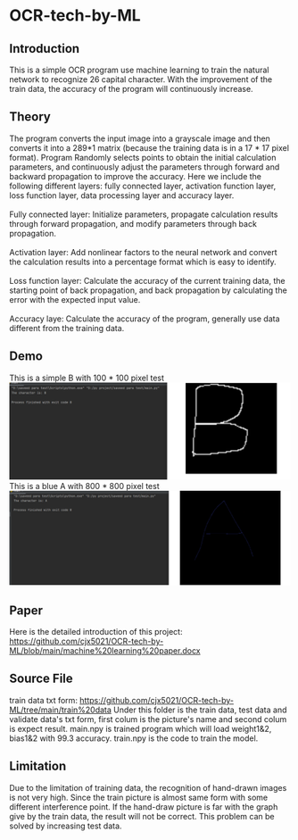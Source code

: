 # OCR-tech-by-ML
## Introduction
This is a simple OCR program use machine learning to train the natural network to recognize 26 capital character. With the improvement of the train data, the accuracy of the program will continuously increase.
## Theory
The program converts the input image into a grayscale image and then converts it into a 289*1 matrix (because the training data is in a 17 * 17 pixel format). Program Randomly selects points to obtain the initial calculation parameters, and continuously adjust the parameters through forward and backward propagation to improve the accuracy. Here we include the following different layers: fully connected layer, activation function layer, loss function layer, data processing layer and accuracy layer.<br/><br/>
Fully connected layer: Initialize parameters, propagate calculation results through forward propagation, and modify parameters through back propagation.<br/><br/>
Activation layer: Add nonlinear factors to the neural network and convert the calculation results into a percentage format which is easy to identify.<br/><br/>
Loss function layer: Calculate the accuracy of the current training data, the starting point of back propagation, and back propagation by calculating the error with the expected input value.<br/><br/>
Accuracy laye: Calculate the accuracy of the program, generally use data different from the training data.
## Demo
This is a simple B with 100 * 100 pixel test
![image](https://github.com/cjx5021/OCR-tech-by-ML/blob/main/Demo/Demo.png)
This is a blue A with 800 * 800 pixel test
![image](https://github.com/cjx5021/OCR-tech-by-ML/blob/main/Demo/Demo_blueA.png)
## Paper
Here is the detailed introduction of this project:
https://github.com/cjx5021/OCR-tech-by-ML/blob/main/machine%20learning%20paper.docx
## Source File
train data txt form: https://github.com/cjx5021/OCR-tech-by-ML/tree/main/train%20data
Under this folder is the train data, test data and validate data's txt form, first colum is the picture's name and second colum is expect result.
main.npy is trained program which will load weight1&2, bias1&2 with 99.3 accuracy.
train.npy is the code to train the model.
## Limitation
Due to the limitation of training data, the recognition of hand-drawn images is not very high. Since the train picture is almost same form with some different interference point. If the hand-draw picture is far with the graph give by the train data, the result will not be correct. This problem can be solved by increasing test data.
